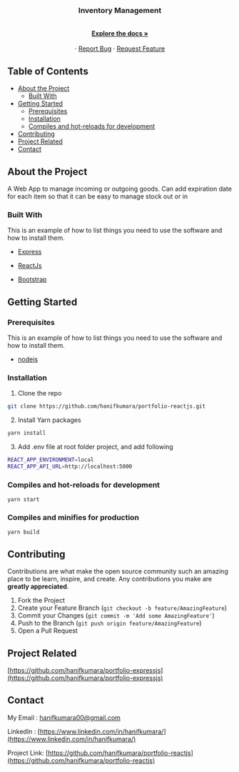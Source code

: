 <br>

<p align="center">
  <h3 align="center">Inventory Management</h3>
</p>

<p align="center">
    <br />
    <a href="https://github.com/hanifkumara/portfolio-reactjs"><strong>Explore the docs »</strong></a>
    <br />
    <br />
    ·
    <a href="https://github.com/hanifkumara/portfolio-reactjs/issues">Report Bug</a>
    ·
    <a href="https://github.com/hanifkumara/portfolio-reactjs/issues">Request Feature</a>
  </p>
</p>

## Table of Contents

* [About the Project](#about-the-project)
  * [Built With](#built-with)
* [Getting Started](#getting-started)
  * [Prerequisites](#prerequisites)
  * [Installation](#installation)
  * [Compiles and hot-reloads for development](#compiles-and-hot-reloads-for-development)
* [Contributing](#contributing)
* [Project Related](#project-related)
* [Contact](#contact)

## About the Project
A Web App to manage incoming or outgoing goods. Can add expiration date for each item so that it can be easy to manage stock out or in

### Built With
This is an example of how to list things you need to use the software and how to install them.

* [Express](https://expressjs.com/)

* [ReactJs](https://reactjs.org/)

* [Bootstrap](https://nodejs.org/en/download/)

## Getting Started

### Prerequisites

This is an example of how to list things you need to use the software and how to install them.

* [nodejs](https://nodejs.org/en/download/)

### Installation

1. Clone the repo
```sh
git clone https://github.com/hanifkumara/portfolio-reactjs.git
```
2. Install Yarn packages

```sh
yarn install
```

3. Add .env file at root folder project, and add following
```sh
REACT_APP_ENVIRONMENT=local
REACT_APP_API_URL=http://localhost:5000
```

### Compiles and hot-reloads for development
```
yarn start
```

### Compiles and minifies for production
```
yarn build
```

## Contributing

Contributions are what make the open source community such an amazing place to be learn, inspire, and create. Any contributions you make are **greatly appreciated**.

1. Fork the Project
2. Create your Feature Branch (`git checkout -b feature/AmazingFeature`)
3. Commit your Changes (`git commit -m 'Add some AmazingFeature'`)
4. Push to the Branch (`git push origin feature/AmazingFeature`)
5. Open a Pull Request   
 
## Project Related

[https://github.com/hanifkumara/portfolio-expressjs](https://github.com/hanifkumara/portfolio-expressjs)
 
## Contact
My Email : hanifkumara00@gmail.com

LinkedIn : [https://www.linkedin.com/in/hanifkumara/](https://www.linkedin.com/in/hanifkumara/)

Project Link: [https://github.com/hanifkumara/portfolio-reactjs](https://github.com/hanifkumara/portfolio-reactjs)
